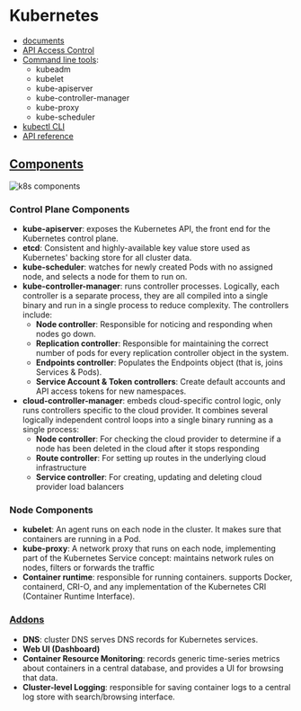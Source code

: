 # Kubernetes
- [documents](https://kubernetes.io/docs/home/)
- [API Access Control](https://kubernetes.io/docs/reference/access-authn-authz/)
- [Command line tools](https://kubernetes.io/docs/reference/command-line-tools-reference/): 
    - kubeadm
    - kubelet
    - kube-apiserver
    - kube-controller-manager
    - kube-proxy
    - kube-scheduler
- [kubectl CLI](https://kubernetes.io/docs/reference/kubectl/)
- [API reference](https://kubernetes.io/docs/reference/kubernetes-api/api-index/)

## [Components](https://kubernetes.io/docs/concepts/overview/components/)
![k8s components](https://d33wubrfki0l68.cloudfront.net/2475489eaf20163ec0f54ddc1d92aa8d4c87c96b/e7c81/images/docs/components-of-kubernetes.svg)
### Control Plane Components
- **kube-apiserver**: exposes the Kubernetes API, the front end for the Kubernetes control plane.
- **etcd**:  Consistent and highly-available key value store used as Kubernetes' backing store for all cluster data.
- **kube-scheduler**: watches for newly created Pods with no assigned node, and selects a node for them to run on.
- **kube-controller-manager**: runs controller processes. Logically, each controller is a separate process, they are all compiled into a single binary and run in a single process to reduce complexity. The controllers include:
    - **Node controller**: Responsible for noticing and responding when nodes go down.
    - **Replication controller**: Responsible for maintaining the correct number of pods for every replication controller object in the system.
    - **Endpoints controller**: Populates the Endpoints object (that is, joins Services & Pods).
    - **Service Account & Token controllers**: Create default accounts and API access tokens for new namespaces.
- **cloud-controller-manager**: embeds cloud-specific control logic, only runs controllers specific to the cloud provider. It combines several logically independent control loops into a single binary running as a single process:
    - **Node controller**: For checking the cloud provider to determine if a node has been deleted in the cloud after it stops responding
    - **Route controller**: For setting up routes in the underlying cloud infrastructure
    - **Service controller**: For creating, updating and deleting cloud provider load balancers

### Node Components
- **kubelet**: An agent runs on each node in the cluster. It makes sure that containers are running in a Pod.
- **kube-proxy**: A network proxy that runs on each node, implementing part of the Kubernetes Service concept: maintains network rules on nodes, filters or  forwards the traffic 
- **Container runtime**: responsible for running containers. supports Docker, containerd, CRI-O, and any implementation of the Kubernetes CRI (Container Runtime Interface).

### [Addons](https://kubernetes.io/docs/concepts/cluster-administration/addons/)
- **DNS**: cluster DNS serves DNS records for Kubernetes services.
- **Web UI (Dashboard)**
- **Container Resource Monitoring**: records generic time-series metrics about containers in a central database, and provides a UI for browsing that data.
- **Cluster-level Logging**: responsible for saving container logs to a central log store with search/browsing interface.
